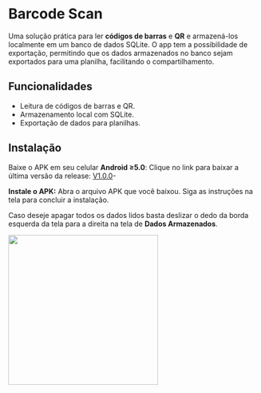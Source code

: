 # Barcode Scan

Uma solução prática para ler **códigos de barras** e **QR** e armazená-los localmente em um banco de dados SQLite. O app tem a possibilidade de exportação, permitindo que os dados armazenados no banco sejam exportados para uma planilha, facilitando o compartilhamento.

## Funcionalidades
- Leitura de códigos de barras e QR.
- Armazenamento local com SQLite.
- Exportação de dados para planilhas.

## Instalação
Baixe o APK em seu celular **Android ≥5.0**: Clique no link para baixar a última versão da release: [V1.0.0](https://github.com/igorscherer/bar_code/releases/download/1.0.0/BarcodeScan.apk)-

**Instale o APK:**
Abra o arquivo APK que você baixou.
Siga as instruções na tela para concluir a instalação.

Caso deseje apagar todos os dados lidos basta deslizar o dedo da borda esquerda da tela para a direita na tela de **Dados Armazenados**.

<img src="https://github.com/user-attachments/assets/df5500cf-1ba2-4c3c-b4a3-2de5a8aff156" width="300" />
